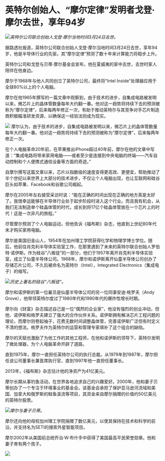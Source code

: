 # 英特尔创始人、“摩尔定律”发明者戈登·摩尔去世，享年94岁

![](https://inews.gtimg.com/news_bt/OiYebn9_sDr1Njcp06Vx1VoRfc4-j1X6KOYGfVcIwD4JQAA/1000)_英特尔公司联合创始人戈登·摩尔当地时间3月24日去世。_

据路透社报道，英特尔公司联合创始人戈登·摩尔当地时间3月24日去世，享年94岁，他是半导体行业的先驱，其“摩尔定律”预测了数十年来计算能力将稳步上升。

英特尔公司和戈登与贝蒂·摩尔基金会宣布，他在夏威夷的家中去世，去世时家人陪伴在他身边。

摩尔于1968年与他人共同创立了英特尔公司，最终将“Intel Inside”处理器应用于全球80%以上的个人电脑。

摩尔在他1965年撰写的一篇文章中观察到，由于技术的进步，自集成电路被发明以来，微芯片上的晶体管数量每年大约翻一番。他对这一趋势将持续下去的预测被称为“摩尔定律”，后来每两年修正一次，有助于推动英特尔与其竞争对手芯片制造商积极瞄准研发资源，以确保这一经验法则成为现实。

![](https://inews.gtimg.com/news_bt/OCzqEBMNuNkiXZHS1ca9IwgkOQe1VkIUx08DvbRvvSuY4AA/1000)
摩尔认为，由于技术的进步，自集成电路被发明以来，微芯片上的晶体管数量每年大约翻一番。他对这一趋势将持续下去的预测被称为“摩尔定律”，后来每两年修正一次。

在个人电脑革命20年前，在苹果推出iPhone超过40年前，摩尔在他的文章中写道：“集成电路将带来家用电脑——或者至少是连接到中央电脑的终端——汽车自动控制和个人便携式通信设备等方面的奇迹。”

自摩尔撰写这篇文章以来，芯片以指数级的速度变得更高效、更便宜，帮助推动了半个世纪以来世界上大部分的技术进步，不仅让个人电脑出现，也让互联网和硅谷巨头如苹果、Facebook和谷歌公司崛起。

摩尔在2005年左右接受采访时说：“能在正确的时间出现在正确的地方真是太好了。我很幸运能够在半导体行业处于起步阶段时进入这个行业。而且我有机会，从我们无法制造单个硅晶体管的时代，成长到将17亿个硅晶体管放在一个芯片上的时代！这是一次非凡的旅程。”

尽管摩尔预测了个人电脑运动，但他告诉《福布斯》杂志，他直到上世纪80年代末才购买家用电脑。

摩尔是美国旧金山人，1954年在加州理工学院获得化学和物理学博士学位。随后，他前往肖克利半导体实验室工作，在那里遇到了未来的英特尔联合创始人罗伯特·诺伊斯。作为硅谷“八叛徒”的一部分，他们于1957年离开肖克利半导体实验室，成立了仙童半导体公司。1968年，摩尔和诺伊斯离开仙童半导体公司创办了存储芯片公司，不久后被命名为英特尔（Intel），Integrated
Electronics（集成电子）的缩写。

![](https://inews.gtimg.com/news_bt/O4gZ2O1ChWAJFnswRA2PuH0QbLwkDR-16gf4NKSlnoL7oAA/1000)_历史上著名的硅谷“八叛徒”。_

摩尔和诺伊斯的第一位雇员是仙童半导体公司的另一位同事安迪·格罗夫（Andy Grove），他带领英特尔度过了1980年代和1990年代的爆炸性增长时期。

摩尔向《财富》杂志描述自己是一位“偶然的企业家”，他没有强烈的创业冲动，但他、诺伊斯和格罗夫建立了强大的合作伙伴关系。诺伊斯拥有解决芯片工程问题的理论，而摩尔则卷起袖子，花费无数时间调整晶体管，完善诺伊斯广泛但有时定义不清的想法。格罗夫作为英特尔的运营和管理专家填补了这个组合的缺陷。

摩尔的天赋也激励了为他工作的其他工程师，在他和诺伊斯的领导下，英特尔发明了微处理器，为个人电脑革命开辟了道路。

直到1975年，摩尔一直担任英特尔公司的执行总裁。从1979年到1987年，摩尔担任该公司董事长兼首席执行官，直到1997年他一直担任董事长。

2013年，《福布斯》杂志估计他的净资产为41亿美元。

摩尔长期从事钓鱼活动，在世界各地追求自己的兴趣爱好。2000年，他和妻子贝蒂创办了一个专注于环境事业的基金会。该基金会承担了保护亚马逊河流域和美国、加拿大和俄罗斯的鲑鱼溪流等项目，其资金来自摩尔捐赠的价值约50亿美元的英特尔股票。

![](https://inews.gtimg.com/news_bt/O7HROZy0Yeg3DPdtFacSHlYmB-eOXccJjF3AGQbdjNWJ0AA/1000)_摩尔与妻子贝蒂。_

摩尔还向他的母校加州理工学院捐赠了数亿美元，以使其保持在技术和科学的前沿，并支持名为SETI的搜索外星智能项目。

摩尔2002年从美国前总统乔治·W·布什手中获得了美国最高平民荣誉勋章。他和妻子育有两个孩子。

![](https://inews.gtimg.com/news_bt/OdfJsDipNhJD8pbGsq6ZjCnZOLLnluywGgBlBtOSO7LigAA/1000)

